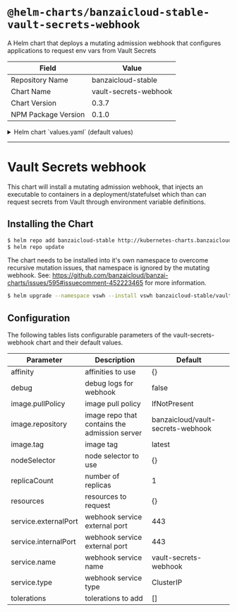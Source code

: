# `@helm-charts/banzaicloud-stable-vault-secrets-webhook`

A Helm chart that deploys a mutating admission webhook that configures applications to request env vars from Vault Secrets

| Field               | Value                 |
| ------------------- | --------------------- |
| Repository Name     | banzaicloud-stable    |
| Chart Name          | vault-secrets-webhook |
| Chart Version       | 0.3.7                 |
| NPM Package Version | 0.1.0                 |

<details>

<summary>Helm chart `values.yaml` (default values)</summary>

```yaml
# Default values for spot-config-webhook.
# This is a YAML-formatted file.
# Declare variables to be passed into your templates.

replicaCount: 1

debug: false

image:
  repository: banzaicloud/vault-secrets-webhook
  tag: 0.4.12
  pullPolicy: IfNotPresent

service:
  name: vault-secrets-webhook
  type: ClusterIP
  externalPort: 443
  internalPort: 8443

env:
  VAULT_IMAGE: vault:latest
  VAULT_ENV_IMAGE: banzaicloud/vault-env:latest

resources: {}

nodeSelector: {}

tolerations: []

affinity: {}
```

</details>

---

# Vault Secrets webhook

This chart will install a mutating admission webhook, that injects an executable to containers in a deployment/statefulset which than can request secrets from Vault through environment variable definitions.

## Installing the Chart

```bash
$ helm repo add banzaicloud-stable http://kubernetes-charts.banzaicloud.com/branch/master
$ helm repo update
```

The chart needs to be installed into it's own namespace to overcome recursive mutation issues, that namespace is ignored by the mutating webhook.
See: https://github.com/banzaicloud/banzai-charts/issues/595#issuecomment-452223465 for more information.

```bash
$ helm upgrade --namespace vswh --install vswh banzaicloud-stable/vault-secrets-webhook
```

## Configuration

The following tables lists configurable parameters of the vault-secrets-webhook chart and their default values.

| Parameter            | Description                                   | Default                           |
| -------------------- | --------------------------------------------- | --------------------------------- |
| affinity             | affinities to use                             | {}                                |
| debug                | debug logs for webhook                        | false                             |
| image.pullPolicy     | image pull policy                             | IfNotPresent                      |
| image.repository     | image repo that contains the admission server | banzaicloud/vault-secrets-webhook |
| image.tag            | image tag                                     | latest                            |
| nodeSelector         | node selector to use                          | {}                                |
| replicaCount         | number of replicas                            | 1                                 |
| resources            | resources to request                          | {}                                |
| service.externalPort | webhook service external port                 | 443                               |
| service.internalPort | webhook service external port                 | 443                               |
| service.name         | webhook service name                          | vault-secrets-webhook             |
| service.type         | webhook service type                          | ClusterIP                         |
| tolerations          | tolerations to add                            | []                                |
